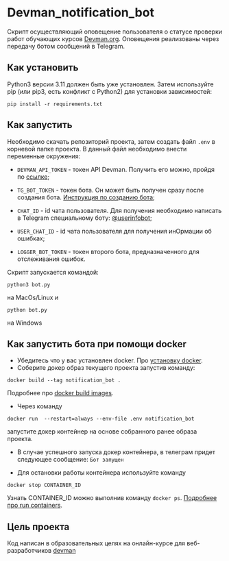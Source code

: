 # Devman_notification_bot

Скрипт осуществляющий оповещение пользователя о статусе проверки работ обучающих курсов [Devman.org](https://dvmn.org/). Оповещения реализованы через передачу ботом сообщений в Telegram.

## Как установить

Python3 версии 3.11 должен быть уже установлен. Затем используйте pip (или pip3, есть конфликт с Python2) для установки зависимостей:

```
pip install -r requirements.txt
```

## Как запустить

Необходимо скачать репозиторий проекта, затем создать файл `.env` в корневой папке проекта. В данный файл необходимо внести переменные окружения:

* `DEVMAN_API_TOKEN` - токен API Devman. Получить его можно, пройдя по [ссылке](https://dvmn.org/api/docs/);

* `TG_BOT_TOKEN` - токен бота. Он может быть получен сразу после создания бота. [Инструкция по созданию бота](https://habr.com/ru/articles/262247/);

* `CHAT_ID` - id чата пользователя. Для получения необходимо написать в Telegram специальному боту: [@userinfobot](https://telegram.me/userinfobot);

* `USER_CHAT_ID` - id чата пользователя для получения инОрмации об ошибках;

* `LOGGER_BOT_TOKEN` - токен второго бота, предназначенного для отслеживания ошибок.

Cкрипт запускается командой:

```
python3 bot.py
```
на MacOs/Linux и
```
python bot.py
```
на Windows


## Как запустить бота при помощи docker

- Убедитесь что у вас установлен docker. Про [установку docker](https://docs.docker.com/get-docker/).
- Соберите докер образ текущего проекта запустив команду:


```
docker build --tag notification_bot .
``` 
Подробнее про [docker build images](https://docs.docker.com/language/python/build-images/).

- Через команду 
```
docker run  --restart=always --env-file .env notification_bot
```
запустите докер контейнер на основе собранного ранее образа проекта.
- В случае успешного запуска докер контейнера, в телеграм придет следующее сообщение: `Бот запущен`
  
- Для остановки работы контейнера используйте команду 
```
docker stop CONTAINER_ID
```
Узнать CONTAINER_ID можно выполнив команду `docker ps`. [Подробнее про run containers](https://docs.docker.com/language/python/run-containers/).

## Цель проекта
Код написан в образовательных целях на онлайн-курсе для веб-разработчиков [devman](https://dvmn.org/)


